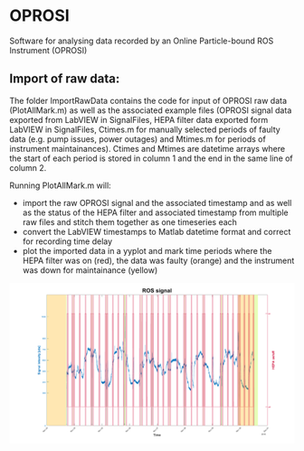 # OPROSI
Software for analysing data recorded by an Online Particle-bound ROS Instrument (OPROSI)  

## Import of raw data: 
The folder ImportRawData contains the code for input of OPROSI raw data (PlotAllMark.m) as well as the associated example files (OPROSI signal data exported from LabVIEW in SignalFiles, HEPA filter data exported form LabVIEW in SignalFiles, Ctimes.m for manually selected periods of faulty data (e.g. pump issues, power outages) and Mtimes.m for periods of instrument maintainances).
Ctimes and Mtimes are datetime arrays where the start of each period is stored in column 1 and the end in the same line of column 2.  

Running PlotAllMark.m will:  
- import the raw OPROSI signal and the associated timestamp and as well as the status of the HEPA filter and associated timestamp from multiple raw files and stitch them together as one timeseries each  
- convert the LabVIEW timestamps to Matlab datetime format and correct for recording time delay  
- plot the imported data in a yyplot and mark time periods where the HEPA filter was on (red), the data was faulty (orange) and the instrument was down for maintainance (yellow)  
    
![ROSRawSignal](https://github.com/SSteimer/OPROSI/blob/master/ROSSignalRaw.png "ROS raw signal")
